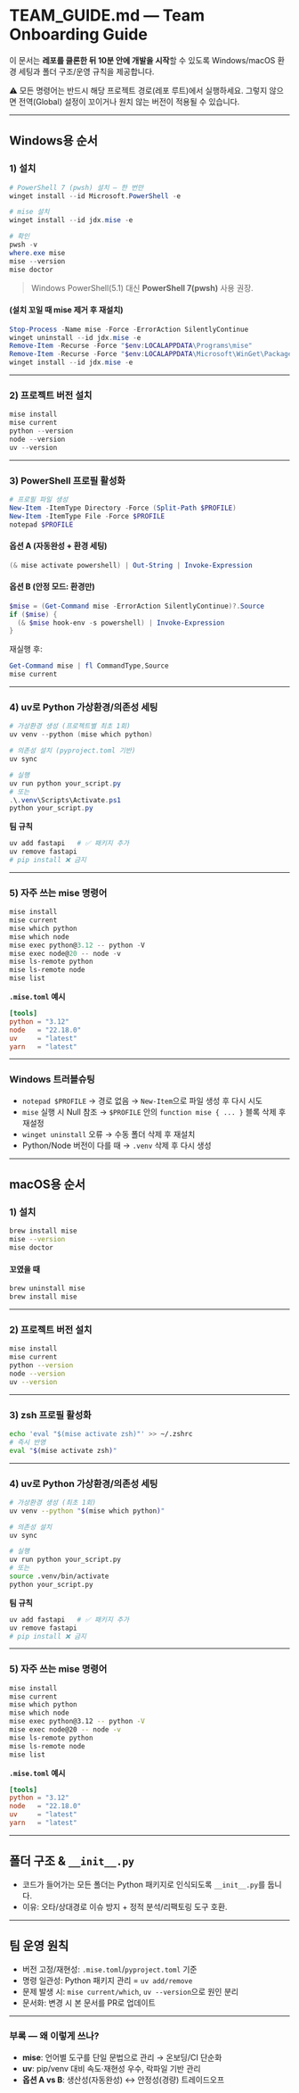 # TEAM_GUIDE.md — Team Onboarding Guide

이 문서는 **레포를 클론한 뒤 10분 안에 개발을 시작**할 수 있도록 Windows/macOS 환경 세팅과 폴더 구조/운영 규칙을 제공합니다.

⚠️ 모든 명령어는 반드시 해당 프로젝트 경로(레포 루트)에서 실행하세요. 그렇지 않으면 전역(Global) 설정이 꼬이거나 원치 않는 버전이 적용될 수 있습니다.

---

## Windows용 순서

### 1) 설치

```powershell
# PowerShell 7 (pwsh) 설치 — 한 번만
winget install --id Microsoft.PowerShell -e

# mise 설치
winget install --id jdx.mise -e

# 확인
pwsh -v
where.exe mise
mise --version
mise doctor
```

> Windows PowerShell(5.1) 대신 **PowerShell 7(pwsh)** 사용 권장.

#### (설치 꼬일 때 mise 제거 후 재설치)

```powershell
Stop-Process -Name mise -Force -ErrorAction SilentlyContinue
winget uninstall --id jdx.mise -e
Remove-Item -Recurse -Force "$env:LOCALAPPDATA\Programs\mise"
Remove-Item -Recurse -Force "$env:LOCALAPPDATA\Microsoft\WinGet\Packages\jdx.mise_Microsoft.Winget.Source_*"
winget install --id jdx.mise -e
```

---

### 2) 프로젝트 버전 설치

```powershell
mise install
mise current
python --version
node --version
uv --version
```

---

### 3) PowerShell 프로필 활성화

```powershell
# 프로필 파일 생성
New-Item -ItemType Directory -Force (Split-Path $PROFILE)
New-Item -ItemType File -Force $PROFILE
notepad $PROFILE
```

#### 옵션 A (자동완성 + 환경 세팅)

```powershell
(& mise activate powershell) | Out-String | Invoke-Expression
```

#### 옵션 B (안정 모드: 환경만)

```powershell
$mise = (Get-Command mise -ErrorAction SilentlyContinue)?.Source
if ($mise) {
  (& $mise hook-env -s powershell) | Invoke-Expression
}
```

재실행 후:

```powershell
Get-Command mise | fl CommandType,Source
mise current
```

---

### 4) uv로 Python 가상환경/의존성 세팅

```powershell
# 가상환경 생성 (프로젝트별 최초 1회)
uv venv --python (mise which python)

# 의존성 설치 (pyproject.toml 기반)
uv sync

# 실행
uv run python your_script.py
# 또는
.\.venv\Scripts\Activate.ps1
python your_script.py
```

**팀 규칙**

```powershell
uv add fastapi   # ✅ 패키지 추가
uv remove fastapi
# pip install ❌ 금지
```

---

### 5) 자주 쓰는 mise 명령어

```powershell
mise install
mise current
mise which python
mise which node
mise exec python@3.12 -- python -V
mise exec node@20 -- node -v
mise ls-remote python
mise ls-remote node
mise list
```

**`.mise.toml` 예시**

```toml
[tools]
python = "3.12"
node   = "22.18.0"
uv     = "latest"
yarn   = "latest"
```

---

### Windows 트러블슈팅

- `notepad $PROFILE` → 경로 없음 → `New-Item`으로 파일 생성 후 다시 시도
- `mise` 실행 시 Null 참조 → `$PROFILE` 안의 `function mise { ... }` 블록 삭제 후 재설정
- `winget uninstall` 오류 → 수동 폴더 삭제 후 재설치
- Python/Node 버전이 다를 때 → `.venv` 삭제 후 다시 생성

---

## macOS용 순서

### 1) 설치

```bash
brew install mise
mise --version
mise doctor
```

#### 꼬였을 때

```bash
brew uninstall mise
brew install mise
```

---

### 2) 프로젝트 버전 설치

```bash
mise install
mise current
python --version
node --version
uv --version
```

---

### 3) zsh 프로필 활성화

```bash
echo 'eval "$(mise activate zsh)"' >> ~/.zshrc
# 즉시 반영
eval "$(mise activate zsh)"
```

---

### 4) uv로 Python 가상환경/의존성 세팅

```bash
# 가상환경 생성 (최초 1회)
uv venv --python "$(mise which python)"

# 의존성 설치
uv sync

# 실행
uv run python your_script.py
# 또는
source .venv/bin/activate
python your_script.py
```

**팀 규칙**

```bash
uv add fastapi   # ✅ 패키지 추가
uv remove fastapi
# pip install ❌ 금지
```

---

### 5) 자주 쓰는 mise 명령어

```bash
mise install
mise current
mise which python
mise which node
mise exec python@3.12 -- python -V
mise exec node@20 -- node -v
mise ls-remote python
mise ls-remote node
mise list
```

**`.mise.toml` 예시**

```toml
[tools]
python = "3.12"
node   = "22.18.0"
uv     = "latest"
yarn   = "latest"
```

---

## 폴더 구조 & `__init__.py`

- 코드가 들어가는 모든 폴더는 Python 패키지로 인식되도록 `__init__.py`를 둡니다.
- 이유: 오타/상대경로 이슈 방지 + 정적 분석/리팩토링 도구 호환.

---

## 팀 운영 원칙

- 버전 고정/재현성: `.mise.toml`/`pyproject.toml` 기준
- 명령 일관성: Python 패키지 관리 = `uv add/remove`
- 문제 발생 시: `mise current/which`, `uv --version`으로 원인 분리
- 문서화: 변경 시 본 문서를 PR로 업데이트

---

### 부록 — 왜 이렇게 쓰나?

- **mise**: 언어별 도구를 단일 문법으로 관리 → 온보딩/CI 단순화
- **uv**: pip/venv 대비 속도·재현성 우수, 락파일 기반 관리
- **옵션 A vs B**: 생산성(자동완성) ↔ 안정성(경량) 트레이드오프
